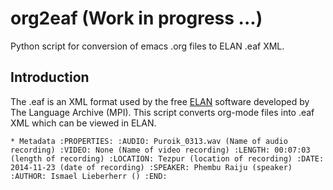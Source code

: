 # org2eaf (Work in progress ...)
Python script for conversion of emacs .org files to ELAN .eaf XML.

## Introduction

The .eaf is an XML format used by the free [ELAN][] software developed by The Language Archive (MPI). This script
converts org-mode files into .eaf XML which can be viewed in ELAN.

[ELAN]: https://tla.mpi.nl/tools/tla-tools/elan/


`* Metadata
:PROPERTIES:
:AUDIO: Puroik_0313.wav (Name of audio recording)
:VIDEO: None (Name of video recording)
:LENGTH: 00:07:03 (length of recording)
:LOCATION: Tezpur (location of recording)
:DATE: 2014-11-23 (date of recording)
:SPEAKER: Phembu Raiju (speaker)
:AUTHOR: Ismael Lieberherr ()
:END:`
